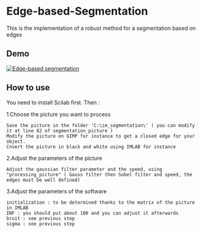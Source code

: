 # Edge-based-Segmentation
This is the implementation of a robust method for a segmentation based on edges


## Demo

[![Edge-based segmentation](http://img.youtube.com/vi/IfoXVUk_Gik/0.jpg)](https://youtu.be/IfoXVUk_Gik)

## How to use

You need to install Scilab first. Then :

1.Choose the picture you want to process
	
	Save the picture in the folder 'C:\im_segmentation\' ( you can modify it at line 82 of segmentation_picture )
	Modify the picture on GIMP for instance to get a closed edge for your object.
	Cnvert the picture in black and white using IMLAB for instance

2.Adjust the parameters of the picture
	
	Adjust the gaussian filter parameter and the speed, using "processing_picture" ( Gauss filter then Sobel filter and speed, the edges must be well defined)
	
3.Adjust the parameters of the software	
	
	initialization : to be determined thanks to the matrix of the picture in IMLAB
	INF : you should put about 100 and you can adjust it afterwards
	bruit : see previous step
	sigma : see previous step
